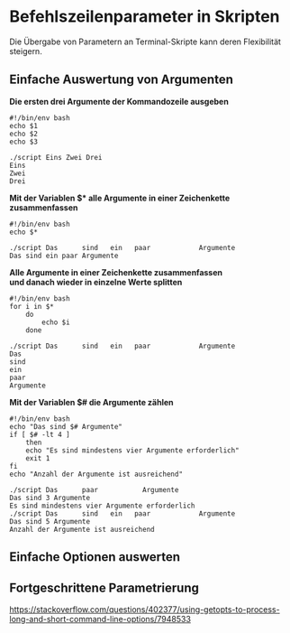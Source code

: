 # Befehlszeilenparameter in Skripten
Die Übergabe von Parametern an Terminal-Skripte
kann deren Flexibilität steigern.
## Einfache Auswertung von Argumenten

__Die ersten drei Argumente der Kommandozeile ausgeben__
```
#!/bin/env bash
echo $1
echo $2
echo $3
```
```
./script Eins Zwei Drei
Eins
Zwei
Drei
```
__Mit der Variablen $* alle Argumente in einer Zeichenkette zusammenfassen__
```
#!/bin/env bash
echo $*
```
```
./script Das      sind   ein   paar            Argumente
Das sind ein paar Argumente
```
__Alle Argumente in einer Zeichenkette zusammenfassen<br>
und danach wieder in einzelne Werte splitten__
```
#!/bin/env bash
for i in $*
    do
        echo $i
    done
```
```
./script Das      sind   ein   paar            Argumente
Das
sind
ein
paar
Argumente
```
__Mit der Variablen $# die Argumente zählen__
```
#!/bin/env bash
echo "Das sind $# Argumente"
if [ $# -lt 4 ]
    then
    echo "Es sind mindestens vier Argumente erforderlich"
    exit 1
fi
echo "Anzahl der Argumente ist ausreichend"
```
```
./script Das      paar           Argumente
Das sind 3 Argumente
Es sind mindestens vier Argumente erforderlich
./script Das      sind   ein   paar            Argumente
Das sind 5 Argumente
Anzahl der Argumente ist ausreichend
```
## Einfache Optionen auswerten
## Fortgeschrittene Parametrierung
https://stackoverflow.com/questions/402377/using-getopts-to-process-long-and-short-command-line-options/7948533
